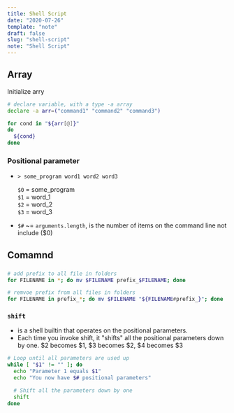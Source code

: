 ```yaml
---
title: Shell Script
date: "2020-07-26"
template: "note"
draft: false
slug: "shell-script"
note: "Shell Script"
---
```

## Array

  Initialize arry

  ```bash
  # declare variable, with a type -a array
  declare -a arr=("command1" "command2" "command3")

  for cond in "${arr[@]}"
  do
    ${cond}
  done
  ```

### Positional parameter
  - `> some_program word1 word2 word3`

    `$0` = some_program<br/>
    `$1` = word_1<br/>
    `$2` = word_2<br/>
    `$3` = word_3<br/>
  - `$#` ~= `arguments.length`, is the number of items on the command line not include ($0)

## Comamnd

###
```bash
# add prefix to all file in folders
for FILENAME in *; do mv $FILENAME prefix_$FILENAME; done

# remvoe prefix from all files in folders
for FILENAME in prefix_*; do mv $FILENAME "${FILENAME#prefix_}"; done
```

### `shift`
  - is a shell builtin that operates on the positional parameters.
  - Each time you invoke shift, it "shifts" all the positional parameters down by one. $2 becomes $1, $3 becomes $2, $4 becomes $3

  ```bash
  # Loop until all parameters are used up
  while [ "$1" != "" ]; do
    echo "Parameter 1 equals $1"
    echo "You now have $# positional parameters"

    # Shift all the parameters down by one
    shift
  done
  ```
